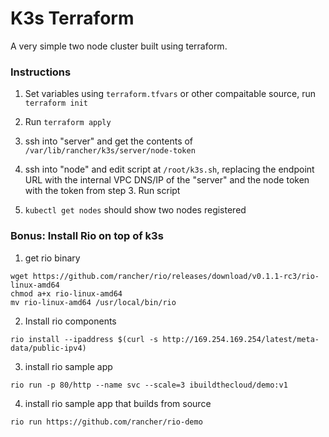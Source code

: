 # K3s Terraform 

A very simple two node cluster built using terraform. 

### Instructions

1. Set variables using `terraform.tfvars` or other compaitable source, run `terraform init`

2. Run `terraform apply`

3. ssh into "server" and get the contents of `/var/lib/rancher/k3s/server/node-token`

4. ssh into "node" and edit script at `/root/k3s.sh`, replacing the endpoint URL with the internal VPC DNS/IP of the "server" and the node token with the token from step 3. Run script

5. `kubectl get nodes` should show two nodes registered

### Bonus: Install Rio on top of k3s

1. get rio binary

```
wget https://github.com/rancher/rio/releases/download/v0.1.1-rc3/rio-linux-amd64
chmod a+x rio-linux-amd64
mv rio-linux-amd64 /usr/local/bin/rio
```

2. Install rio components

```
rio install --ipaddress $(curl -s http://169.254.169.254/latest/meta-data/public-ipv4)
```

3. install rio sample app

```
rio run -p 80/http --name svc --scale=3 ibuildthecloud/demo:v1
```

4. install rio sample app that builds from source

```
rio run https://github.com/rancher/rio-demo
```